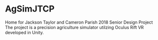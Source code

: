 # AgSimJTCP
Home for Jackson Taylor and Cameron Parish 2018 Senior Design Project
The project is a precision agriculture simulator utilzing Oculus Rift VR developed in Unity.
